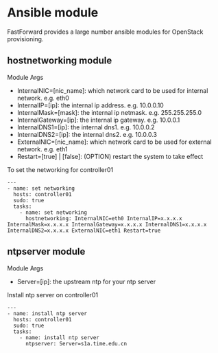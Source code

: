# Ansible module
FastForward provides a large number ansible modules for OpenStack provisioning.

## hostnetworking module
Module Args
* InternalNIC=[nic_name]: which network card to be used for internal network. e.g. eth0
* InternalIP=[ip]: the internal ip address. e.g. 10.0.0.10
* InternalMask=[mask]: the internal ip netmask. e.g. 255.255.255.0
* InternalGateway=[ip]: the internal ip gateway. e.g. 10.0.0.1
* InternalDNS1=[ip]: the internal dns1. e.g. 10.0.0.2
* InternalDNS2=[ip]: the internal dns2. e.g. 10.0.0.3
* ExternalNIC=[nic_name]: which network card to be used for external network. e.g. eth1
* Restart=[true] | [false]: (OPTION) restart the system to take effect

To set the networking for controller01

	---
	- name: set networking
	  hosts: controller01
	  sudo: true
	  tasks:
        - name: set networking
		  hostnetworking: InternalNIC=eth0 InternalIP=x.x.x.x InternalMask=x.x.x.x InternalGateway=x.x.x.x InternalDNS1=x.x.x.x InternalDNS2=x.x.x.x ExternalNIC=eth1 Restart=true

## ntpserver module
Module Args
* Server=[ip]: the upstream ntp for your ntp server

Install ntp server on controller01

	---
	- name: install ntp server
	  hosts: controller01
	  sudo: true
	  tasks:
	    - name: install ntp server
	      ntpserver: Server=s1a.time.edu.cn

